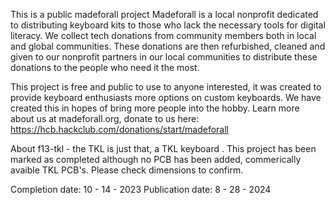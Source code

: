 This is a public madeforall project Madeforall is a local nonprofit dedicated to distributing keyboard kits to those who lack the necessary tools for digital literacy. We collect tech donations from community members both in local and global communities. These donations are then refurbished, cleaned and given to our nonprofit partners in our local communities to distribute these donations to the people who need it the most.

This project is free and public to use to anyone interested, it was created to provide keyboard enthusiasts more options on custom keyboards. We have created this in hopes of bring more people into the hobby. Learn more about us at madeforall.org, donate to us here: https://hcb.hackclub.com/donations/start/madeforall

About f13-tkl - the TKL is just that, a TKL keyboard . This project has been marked as completed although no PCB has been added, commerically avaible TKL PCB's. Please check dimensions to confirm.

Completion date: 10 - 14 - 2023 Publication date: 8 - 28 - 2024
